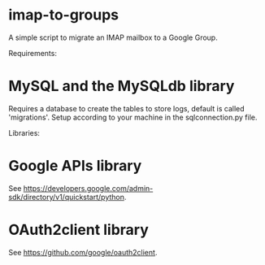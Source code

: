 # imap-to-groups
A simple script to migrate an IMAP mailbox to a Google Group.

Requirements:

# MySQL and the MySQLdb library

Requires a database to create the tables to store logs, default is called 'migrations'. Setup according to your machine in the sqlconnection.py file.

Libraries:

# Google APIs library

See https://developers.google.com/admin-sdk/directory/v1/quickstart/python.

# OAuth2client library

See https://github.com/google/oauth2client.
